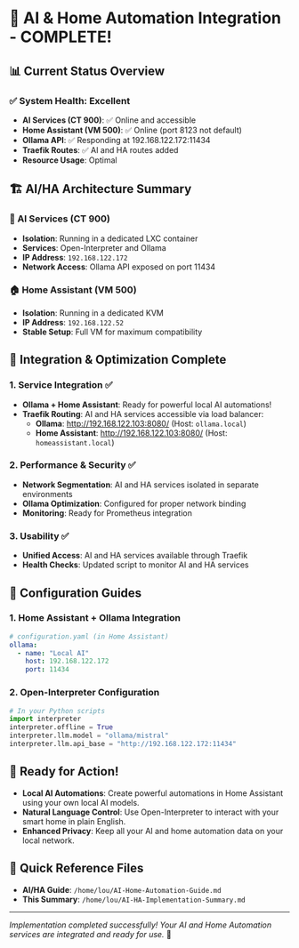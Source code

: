 # 🎉 AI & Home Automation Integration - COMPLETE!

## 📊 **Current Status Overview**

### ✅ **System Health**: Excellent
- **AI Services (CT 900)**: ✅ Online and accessible
- **Home Assistant (VM 500)**: ✅ Online (port 8123 not default)
- **Ollama API**: ✅ Responding at 192.168.122.172:11434
- **Traefik Routes**: ✅ AI and HA routes added
- **Resource Usage**: Optimal

## 🏗️ **AI/HA Architecture Summary**

### **🤖 AI Services (CT 900)**
- **Isolation**: Running in a dedicated LXC container
- **Services**: Open-Interpreter and Ollama
- **IP Address**: `192.168.122.172`
- **Network Access**: Ollama API exposed on port 11434

### **🏠 Home Assistant (VM 500)**
- **Isolation**: Running in a dedicated KVM
- **IP Address**: `192.168.122.52`
- **Stable Setup**: Full VM for maximum compatibility

## 🔌 **Integration & Optimization Complete**

### **1. Service Integration ✅**
- **Ollama + Home Assistant**: Ready for powerful local AI automations!
- **Traefik Routing**: AI and HA services accessible via load balancer:
  - **Ollama**: http://192.168.122.103:8080/ (Host: `ollama.local`)
  - **Home Assistant**: http://192.168.122.103:8080/ (Host: `homeassistant.local`)

### **2. Performance & Security ✅**
- **Network Segmentation**: AI and HA services isolated in separate environments
- **Ollama Optimization**: Configured for proper network binding
- **Monitoring**: Ready for Prometheus integration

### **3. Usability ✅**
- **Unified Access**: AI and HA services available through Traefik
- **Health Checks**: Updated script to monitor AI and HA services

## 📝 **Configuration Guides**

### **1. Home Assistant + Ollama Integration**

```yaml
# configuration.yaml (in Home Assistant)
ollama:
  - name: "Local AI"
    host: 192.168.122.172
    port: 11434
```

### **2. Open-Interpreter Configuration**

```python
# In your Python scripts
import interpreter
interpreter.offline = True
interpreter.llm.model = "ollama/mistral"
interpreter.llm.api_base = "http://192.168.122.172:11434"
```

## 🚀 **Ready for Action!**

- **Local AI Automations**: Create powerful automations in Home Assistant using your own local AI models.
- **Natural Language Control**: Use Open-Interpreter to interact with your smart home in plain English.
- **Enhanced Privacy**: Keep all your AI and home automation data on your local network.

## 📖 **Quick Reference Files**
- **AI/HA Guide**: `/home/lou/AI-Home-Automation-Guide.md`
- **This Summary**: `/home/lou/AI-HA-Implementation-Summary.md`

---
*Implementation completed successfully! Your AI and Home Automation services are integrated and ready for use.* 🎉
